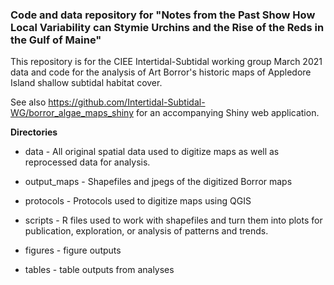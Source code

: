 ### Code and data repository for "Notes from the Past Show How Local Variability can Stymie Urchins and the Rise of the Reds in the Gulf of Maine"

This repository is for the CIEE Intertidal-Subtidal working group March 2021  data and code for the analysis of Art Borror's historic maps of Appledore Island shallow subtidal habitat cover.

See also https://github.com/Intertidal-Subtidal-WG/borror_algae_maps_shiny for an accompanying Shiny web application.

**Directories**

- data - All original spatial data used to digitize maps as well as reprocessed data for analysis.

- output_maps - Shapefiles and jpegs of the digitized Borror maps

- protocols - Protocols used to digitize maps using QGIS

- scripts - R files used to work with shapefiles and turn them into plots for publication, exploration, or analysis of patterns and trends.

- figures - figure outputs

- tables - table outputs from analyses
